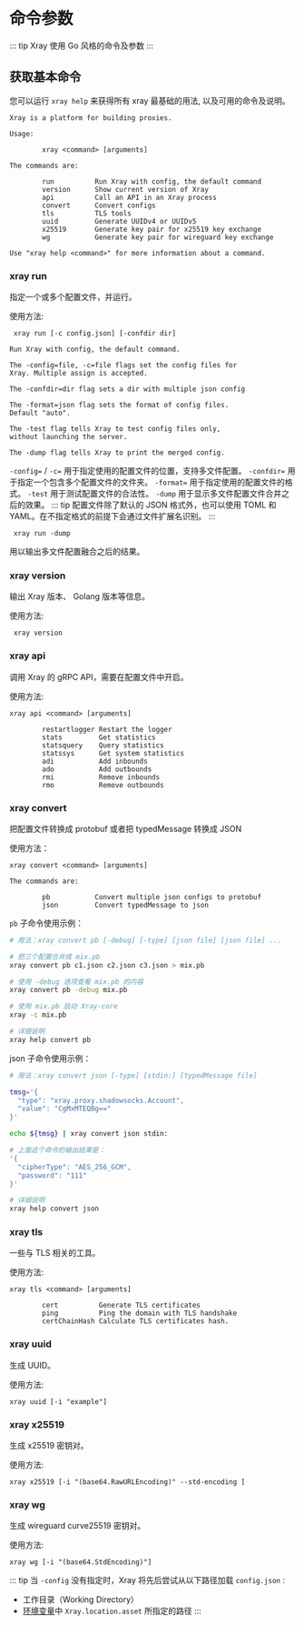 # 命令参数

::: tip
Xray 使用 Go 风格的命令及参数
:::

## 获取基本命令

您可以运行 `xray help` 来获得所有 xray 最基础的用法, 以及可用的命令及说明。

```
Xray is a platform for building proxies.

Usage:

        xray <command> [arguments]

The commands are:

        run          Run Xray with config, the default command
        version      Show current version of Xray
        api          Call an API in an Xray process
        convert      Convert configs
        tls          TLS tools
        uuid         Generate UUIDv4 or UUIDv5
        x25519       Generate key pair for x25519 key exchange
        wg           Generate key pair for wireguard key exchange

Use "xray help <command>" for more information about a command.
```

### xray run

指定一个或多个配置文件，并运行。

使用方法:

```
 xray run [-c config.json] [-confdir dir]
```

```
Run Xray with config, the default command.

The -config=file, -c=file flags set the config files for 
Xray. Multiple assign is accepted.

The -confdir=dir flag sets a dir with multiple json config

The -format=json flag sets the format of config files. 
Default "auto".

The -test flag tells Xray to test config files only, 
without launching the server.

The -dump flag tells Xray to print the merged config.
```
`-config=` / `-c=` 用于指定使用的配置文件的位置，支持多文件配置。
`-confdir=` 用于指定一个包含多个配置文件的文件夹。
`-format=` 用于指定使用的配置文件的格式。
`-test` 用于测试配置文件的合法性。
`-dump` 用于显示多文件配置文件合并之后的效果。
::: tip
配置文件除了默认的 JSON 格式外，也可以使用 TOML 和 YAML。在不指定格式的前提下会通过文件扩展名识别。
:::

```
 xray run -dump
```

用以输出多文件配置融合之后的结果。

### xray version

输出 Xray 版本、 Golang 版本等信息。

使用方法:

```
 xray version
```

### xray api

调用 Xray 的 gRPC API，需要在配置文件中开启。

使用方法:

```
xray api <command> [arguments]
```

```
        restartlogger Restart the logger
        stats         Get statistics
        statsquery    Query statistics
        statssys      Get system statistics
        adi           Add inbounds
        ado           Add outbounds
        rmi           Remove inbounds
        rmo           Remove outbounds
```

### xray convert

把配置文件转换成 protobuf 或者把 typedMessage 转换成 JSON

使用方法：

```
xray convert <command> [arguments]

The commands are:

        pb           Convert multiple json configs to protobuf
        json         Convert typedMessage to json
```

`pb` 子命令使用示例：
```bash
# 用法：xray convert pb [-debug] [-type] [json file] [json file] ...

# 把三个配置合并成 mix.pb
xray convert pb c1.json c2.json c3.json > mix.pb

# 使用 -debug 选项查看 mix.pb 的内容
xray convert pb -debug mix.pb

# 使用 mix.pb 启动 Xray-core
xray -c mix.pb

# 详细说明
xray help convert pb
```

json 子命令使用示例：
```bash
# 用法：xray convert json [-type] [stdin:] [typedMessage file]

tmsg='{
  "type": "xray.proxy.shadowsocks.Account",
  "value": "CgMxMTEQBg=="
}'

echo ${tmsg} | xray convert json stdin:

# 上面这个命令的输出结果是：
'{
  "cipherType": "AES_256_GCM",
  "password": "111"
}'

# 详细说明
xray help convert json
```

### xray tls

一些与 TLS 相关的工具。

使用方法:

```
xray tls <command> [arguments]
```

```
        cert          Generate TLS certificates
        ping          Ping the domain with TLS handshake
        certChainHash Calculate TLS certificates hash.
```

### xray uuid
生成 UUID。

使用方法:

```
xray uuid [-i "example"]
```

### xray x25519
生成 x25519 密钥对。

使用方法:

```
xray x25519 [-i "(base64.RawURLEncoding)" --std-encoding ]
```

### xray wg
生成 wireguard curve25519 密钥对。

使用方法:

```
xray wg [-i "(base64.StdEncoding)"]
```

::: tip
当 `-config` 没有指定时，Xray 将先后尝试从以下路径加载 `config.json` :

- 工作目录（Working Directory）
- [环境变量](../config/features/env.md#资源文件路径)中 `Xray.location.asset` 所指定的路径
  :::


